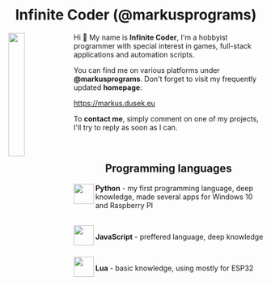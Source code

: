 <h1 align="center">Infinite Coder (@markusprograms)</h1>

<div align="left">
  <img src="https://github.com/user-attachments/assets/ea80a4ed-ea43-4be6-9c72-1e279a847560" width="25%" align="left">
</div>
<div align="left">
  <p>Hi 👋 My name is <b>Infinite Coder</b>, I'm a hobbyist programmer with special interest in games, full-stack applications and automation scripts. </p>
  <p>You can find me on various platforms under <b>@markusprograms</b>. Don't forget to visit my frequently updated <b>homepage</b>: </p>
  <p><a href="https://markus.dusek.eu">https://markus.dusek.eu</a></p>
  <p>To <b>contact me</b>, simply comment on one of my projects, I'll try to reply as soon as I can. </p>
</div>

<br>

<h2 align="center">Programming languages</h2>

<img src="https://github.com/user-attachments/assets/53f269cb-e400-4751-b9d7-ca3ba3704a43" width="40px" height="40px" align="left">
<p align="left"><b>Python</b> - my first programming language, deep knowledge, made several apps for Windows 10 and Raspberry PI</p>

<br>

<img src = "https://github.com/user-attachments/assets/fa240f2c-d279-4fb5-a9d9-76ba5c5e7708" width="40px" height="40px" align="left">
<p align="left"><b>JavaScript</b> - preffered language, deep knowledge</p>

<br>

<img src="https://github.com/user-attachments/assets/db420217-15d6-42de-9570-998b285031b5" width="40px" height="40px" align="left">
<p align="left"><b>Lua</b> - basic knowledge, using mostly for ESP32</p>

<br>

